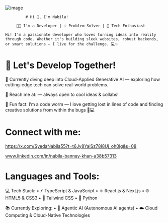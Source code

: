 ![image](https://github.com/user-attachments/assets/7b768a2b-b5be-40bc-97b4-cbd84fe53b59)



             # Hi 👋, I'm Nabila!

         👨‍💻 I'm a Developer | 💡 Problem Solver | 🚀 Tech Enthusiast

    Hi! I'm a passionate developer who loves turning ideas into reality through code. Whether it's building sleek websites, robust backends, or smart solutions — I live for the challenge. 💻✨


#  🚀 Let's Develop Together!

🌱 Currently diving deep into Cloud-Applied Generative AI — exploring how cutting-edge tech can solve real-world problems.

👾 Reach me at:  — always open to cool ideas & collabs!

🤖 Fun fact: I’m a code worm — I love getting lost in lines of code and finding creative solutions from within the bugs 🐛💻

# Connect with me:

 https://x.com/SyedaNabila55?t=t6Jy8YaiSz78I8Uj_oh0lg&s=08

 www.linkedin.com/in/nabila-bannay-khan-a38b57313

# Languages and Tools:

💻 Tech Stack:
• ⚡ TypeScript & JavaScript
• ⚛️ React.js & Next.js
• 🌐 HTML5 & CSS3
• 🎨 Tailwind CSS
• 🐍 Python

📚 Currently Exploring:
• 🧠 Agentic AI (Autonomous AI agents)
• ☁️ Cloud Computing & Cloud-Native Technologies
